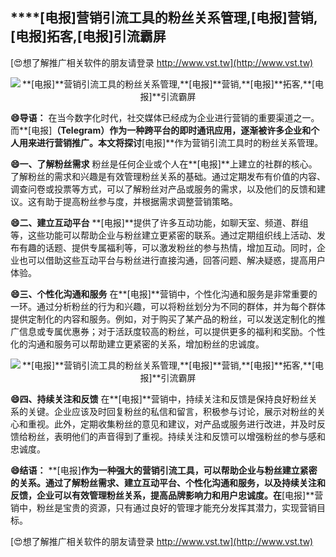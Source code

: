 ## ****[电报]**营销引流工具的粉丝关系管理,**[电报]**营销,**[电报]**拓客,**[电报]**引流霸屏**

[😍想了解推广相关软件的朋友请登录 http://www.vst.tw](http://www.vst.tw)

 <center><img src="https://vst.tw/MP4/tuiguang/png/8.png" alt="**[电报]**营销引流工具的粉丝关系管理,**[电报]**营销,**[电报]**拓客,**[电报]**引流霸屏"></center>

**😄导语：**
在当今数字化时代，社交媒体已经成为企业进行营销的重要渠道之一。而**[电报]**（Telegram）作为一种跨平台的即时通讯应用，逐渐被许多企业和个人用来进行营销推广。本文将探讨**[电报]**作为营销引流工具时的粉丝关系管理。

**😄一、了解粉丝需求**
粉丝是任何企业或个人在**[电报]**上建立的社群的核心。了解粉丝的需求和兴趣是有效管理粉丝关系的基础。通过定期发布有价值的内容、调查问卷或投票等方式，可以了解粉丝对产品或服务的需求，以及他们的反馈和建议。这有助于提高粉丝参与度，并根据需求调整营销策略。

**😄二、建立互动平台**
**[电报]**提供了许多互动功能，如聊天室、频道、群组等，这些功能可以帮助企业与粉丝建立更紧密的联系。通过定期组织线上活动、发布有趣的话题、提供专属福利等，可以激发粉丝的参与热情，增加互动。同时，企业也可以借助这些互动平台与粉丝进行直接沟通，回答问题、解决疑惑，提高用户体验。

**😄三、个性化沟通和服务**
在**[电报]**营销中，个性化沟通和服务是非常重要的一环。通过分析粉丝的行为和兴趣，可以将粉丝划分为不同的群体，并为每个群体提供定制化的内容和服务。例如，对于购买了某产品的粉丝，可以发送定制化的推广信息或专属优惠券；对于活跃度较高的粉丝，可以提供更多的福利和奖励。个性化的沟通和服务可以帮助建立更紧密的关系，增加粉丝的忠诚度。

 <center><img src="https://vst.tw/MP4/tuiguang/png/0.png" alt="**[电报]**营销引流工具的粉丝关系管理,**[电报]**营销,**[电报]**拓客,**[电报]**引流霸屏"></center>

**😄四、持续关注和反馈**
在**[电报]**营销中，持续关注和反馈是保持良好粉丝关系的关键。企业应该及时回复粉丝的私信和留言，积极参与讨论，展示对粉丝的关心和重视。此外，定期收集粉丝的意见和建议，对产品或服务进行改进，并及时反馈给粉丝，表明他们的声音得到了重视。持续关注和反馈可以增强粉丝的参与感和忠诚度。

**😄结语：**
**[电报]**作为一种强大的营销引流工具，可以帮助企业与粉丝建立紧密的关系。通过了解粉丝需求、建立互动平台、个性化沟通和服务，以及持续关注和反馈，企业可以有效管理粉丝关系，提高品牌影响力和用户忠诚度。在**[电报]**营销中，粉丝是宝贵的资源，只有通过良好的管理才能充分发挥其潜力，实现营销目标。

[😍想了解推广相关软件的朋友请登录 http://www.vst.tw](http://www.vst.tw)



